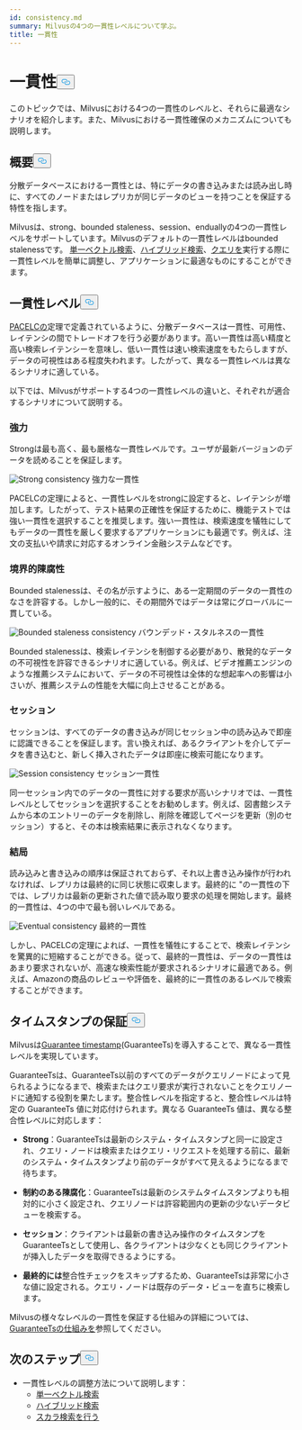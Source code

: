 ```yaml
---
id: consistency.md
summary: Milvusの4つの一貫性レベルについて学ぶ。
title: 一貫性
---
```


<h1 id="Consistency" class="common-anchor-header">一貫性<button data-href="#Consistency" class="anchor-icon" translate="no">
      <svg translate="no"
        aria-hidden="true"
        focusable="false"
        height="20"
        version="1.1"
        viewBox="0 0 16 16"
        width="16"
      >
        <path
          fill="#0092E4"
          fill-rule="evenodd"
          d="M4 9h1v1H4c-1.5 0-3-1.69-3-3.5S2.55 3 4 3h4c1.45 0 3 1.69 3 3.5 0 1.41-.91 2.72-2 3.25V8.59c.58-.45 1-1.27 1-2.09C10 5.22 8.98 4 8 4H4c-.98 0-2 1.22-2 2.5S3 9 4 9zm9-3h-1v1h1c1 0 2 1.22 2 2.5S13.98 12 13 12H9c-.98 0-2-1.22-2-2.5 0-.83.42-1.64 1-2.09V6.25c-1.09.53-2 1.84-2 3.25C6 11.31 7.55 13 9 13h4c1.45 0 3-1.69 3-3.5S14.5 6 13 6z"
        ></path>
      </svg>
    </button></h1><p>このトピックでは、Milvusにおける4つの一貫性のレベルと、それらに最適なシナリオを紹介します。また、Milvusにおける一貫性確保のメカニズムについても説明します。</p>
<h2 id="Overview" class="common-anchor-header">概要<button data-href="#Overview" class="anchor-icon" translate="no">
      <svg translate="no"
        aria-hidden="true"
        focusable="false"
        height="20"
        version="1.1"
        viewBox="0 0 16 16"
        width="16"
      >
        <path
          fill="#0092E4"
          fill-rule="evenodd"
          d="M4 9h1v1H4c-1.5 0-3-1.69-3-3.5S2.55 3 4 3h4c1.45 0 3 1.69 3 3.5 0 1.41-.91 2.72-2 3.25V8.59c.58-.45 1-1.27 1-2.09C10 5.22 8.98 4 8 4H4c-.98 0-2 1.22-2 2.5S3 9 4 9zm9-3h-1v1h1c1 0 2 1.22 2 2.5S13.98 12 13 12H9c-.98 0-2-1.22-2-2.5 0-.83.42-1.64 1-2.09V6.25c-1.09.53-2 1.84-2 3.25C6 11.31 7.55 13 9 13h4c1.45 0 3-1.69 3-3.5S14.5 6 13 6z"
        ></path>
      </svg>
    </button></h2><p>分散データベースにおける一貫性とは、特にデータの書き込みまたは読み出し時に、すべてのノードまたはレプリカが同じデータのビューを持つことを保証する特性を指します。</p>
<p>Milvusは、strong、bounded staleness、session、enduallyの4つの一貫性レベルをサポートしています。Milvusのデフォルトの一貫性レベルはbounded stalenessです。 <a href="/docs/ja/v2.4.x/single-vector-search.md">単一ベクトル検索</a>、<a href="/docs/ja/v2.4.x/multi-vector-search.md">ハイブリッド検索</a>、<a href="/docs/ja/v2.4.x/get-and-scalar-query.md">クエリを</a>実行する際に一貫性レベルを簡単に調整し、アプリケーションに最適なものにすることができます。</p>
<h2 id="Consistency-levels" class="common-anchor-header">一貫性レベル<button data-href="#Consistency-levels" class="anchor-icon" translate="no">
      <svg translate="no"
        aria-hidden="true"
        focusable="false"
        height="20"
        version="1.1"
        viewBox="0 0 16 16"
        width="16"
      >
        <path
          fill="#0092E4"
          fill-rule="evenodd"
          d="M4 9h1v1H4c-1.5 0-3-1.69-3-3.5S2.55 3 4 3h4c1.45 0 3 1.69 3 3.5 0 1.41-.91 2.72-2 3.25V8.59c.58-.45 1-1.27 1-2.09C10 5.22 8.98 4 8 4H4c-.98 0-2 1.22-2 2.5S3 9 4 9zm9-3h-1v1h1c1 0 2 1.22 2 2.5S13.98 12 13 12H9c-.98 0-2-1.22-2-2.5 0-.83.42-1.64 1-2.09V6.25c-1.09.53-2 1.84-2 3.25C6 11.31 7.55 13 9 13h4c1.45 0 3-1.69 3-3.5S14.5 6 13 6z"
        ></path>
      </svg>
    </button></h2><p><a href="https://en.wikipedia.org/wiki/PACELC_theorem">PACELCの</a>定理で定義されているように、分散データベースは一貫性、可用性、レイテンシの間でトレードオフを行う必要があります。高い一貫性は高い精度と高い検索レイテンシーを意味し、低い一貫性は速い検索速度をもたらしますが、データの可視性はある程度失われます。したがって、異なる一貫性レベルは異なるシナリオに適している。</p>
<p>以下では、Milvusがサポートする4つの一貫性レベルの違いと、それぞれが適合するシナリオについて説明する。</p>
<h3 id="Strong" class="common-anchor-header">強力</h3><p>Strongは最も高く、最も厳格な一貫性レベルです。ユーザが最新バージョンのデータを読めることを保証します。</p>
<p>
  
   <span class="img-wrapper"> <img translate="no" src="/docs/v2.4.x/assets/Consistency_Strong.png" alt="Strong consistency" class="doc-image" id="strong-consistency" />
   </span> <span class="img-wrapper"> <span>強力な一貫性</span> </span></p>
<p>PACELCの定理によると、一貫性レベルをstrongに設定すると、レイテンシが増加します。したがって、テスト結果の正確性を保証するために、機能テストでは強い一貫性を選択することを推奨します。強い一貫性は、検索速度を犠牲にしてもデータの一貫性を厳しく要求するアプリケーションにも最適です。例えば、注文の支払いや請求に対応するオンライン金融システムなどです。</p>
<h3 id="Bounded-staleness" class="common-anchor-header">境界的陳腐性</h3><p>Bounded stalenessは、その名が示すように、ある一定期間のデータの一貫性のなさを許容する。しかし一般的に、その期間外ではデータは常にグローバルに一貫している。</p>
<p>
  
   <span class="img-wrapper"> <img translate="no" src="/docs/v2.4.x/assets/Consistency_Bounded.png" alt="Bounded staleness consistency" class="doc-image" id="bounded-staleness-consistency" />
   </span> <span class="img-wrapper"> <span>バウンデッド・スタルネスの一貫性</span> </span></p>
<p>Bounded stalenessは、検索レイテンシを制御する必要があり、散発的なデータの不可視性を許容できるシナリオに適している。例えば、ビデオ推薦エンジンのような推薦システムにおいて、データの不可視性は全体的な想起率への影響は小さいが、推薦システムの性能を大幅に向上させることがある。</p>
<h3 id="Session" class="common-anchor-header">セッション</h3><p>セッションは、すべてのデータの書き込みが同じセッション中の読み込みで即座に認識できることを保証します。言い換えれば、あるクライアントを介してデータを書き込むと、新しく挿入されたデータは即座に検索可能になります。</p>
<p>
  
   <span class="img-wrapper"> <img translate="no" src="/docs/v2.4.x/assets/Consistency_Session.png" alt="Session consistency" class="doc-image" id="session-consistency" />
   </span> <span class="img-wrapper"> <span>セッション一貫性</span> </span></p>
<p>同一セッション内でのデータの一貫性に対する要求が高いシナリオでは、一貫性レベルとしてセッションを選択することをお勧めします。例えば、図書館システムから本のエントリーのデータを削除し、削除を確認してページを更新（別のセッション）すると、その本は検索結果に表示されなくなります。</p>
<h3 id="Eventually" class="common-anchor-header">結局</h3><p>読み込みと書き込みの順序は保証されておらず、それ以上書き込み操作が行われなければ、レプリカは最終的に同じ状態に収束します。最終的に &quot;の一貫性の下では、レプリカは最新の更新された値で読み取り要求の処理を開始します。最終的一貫性は、4つの中で最も弱いレベルである。</p>
<p>
  
   <span class="img-wrapper"> <img translate="no" src="/docs/v2.4.x/assets/Consistency_Eventual.png" alt="Eventual consistency" class="doc-image" id="eventual-consistency" />
   </span> <span class="img-wrapper"> <span>最終的一貫性</span> </span></p>
<p>しかし、PACELCの定理によれば、一貫性を犠牲にすることで、検索レイテンシを驚異的に短縮することができる。従って、最終的一貫性は、データの一貫性はあまり要求されないが、高速な検索性能が要求されるシナリオに最適である。例えば、Amazonの商品のレビューや評価を、最終的に一貫性のあるレベルで検索することができます。</p>
<h2 id="Guarantee-timestamp" class="common-anchor-header">タイムスタンプの保証<button data-href="#Guarantee-timestamp" class="anchor-icon" translate="no">
      <svg translate="no"
        aria-hidden="true"
        focusable="false"
        height="20"
        version="1.1"
        viewBox="0 0 16 16"
        width="16"
      >
        <path
          fill="#0092E4"
          fill-rule="evenodd"
          d="M4 9h1v1H4c-1.5 0-3-1.69-3-3.5S2.55 3 4 3h4c1.45 0 3 1.69 3 3.5 0 1.41-.91 2.72-2 3.25V8.59c.58-.45 1-1.27 1-2.09C10 5.22 8.98 4 8 4H4c-.98 0-2 1.22-2 2.5S3 9 4 9zm9-3h-1v1h1c1 0 2 1.22 2 2.5S13.98 12 13 12H9c-.98 0-2-1.22-2-2.5 0-.83.42-1.64 1-2.09V6.25c-1.09.53-2 1.84-2 3.25C6 11.31 7.55 13 9 13h4c1.45 0 3-1.69 3-3.5S14.5 6 13 6z"
        ></path>
      </svg>
    </button></h2><p>Milvusは<a href="https://github.com/milvus-io/milvus/blob/f3f46d3bb2dcae2de0bdb7bc0f7b20a72efceaab/docs/developer_guides/how-guarantee-ts-works.md">Guarantee timestamp</a>(GuaranteeTs)を導入することで、異なる一貫性レベルを実現しています。</p>
<p>GuaranteeTsは、GuaranteeTs以前のすべてのデータがクエリノードによって見られるようになるまで、検索またはクエリ要求が実行されないことをクエリノードに通知する役割を果たします。整合性レベルを指定すると、整合性レベルは特定の GuaranteeTs 値に対応付けられます。異なる GuaranteeTs 値は、異なる整合性レベルに対応します：</p>
<ul>
<li><p><strong>Strong</strong>：GuaranteeTsは最新のシステム・タイムスタンプと同一に設定され、クエリ・ノードは検索またはクエリ・リクエストを処理する前に、最新のシステム・タイムスタンプより前のデータがすべて見えるようになるまで待ちます。</p></li>
<li><p><strong>制約のある陳腐化</strong>：GuaranteeTsは最新のシステムタイムスタンプよりも相対的に小さく設定され、クエリノードは許容範囲内の更新の少ないデータビューを検索する。</p></li>
<li><p><strong>セッション</strong>：クライアントは最新の書き込み操作のタイムスタンプをGuaranteeTsとして使用し、各クライアントは少なくとも同じクライアントが挿入したデータを取得できるようにする。</p></li>
<li><p><strong>最終的には</strong>整合性チェックをスキップするため、GuaranteeTsは非常に小さな値に設定される。クエリ・ノードは既存のデータ・ビューを直ちに検索します。</p></li>
</ul>
<p>Milvusの様々なレベルの一貫性を保証する仕組みの詳細については、<a href="https://github.com/milvus-io/milvus/blob/f3f46d3bb2dcae2de0bdb7bc0f7b20a72efceaab/docs/developer_guides/how-guarantee-ts-works.md">GuaranteeTsの仕組みを</a>参照してください。</p>
<h2 id="Whats-next" class="common-anchor-header">次のステップ<button data-href="#Whats-next" class="anchor-icon" translate="no">
      <svg translate="no"
        aria-hidden="true"
        focusable="false"
        height="20"
        version="1.1"
        viewBox="0 0 16 16"
        width="16"
      >
        <path
          fill="#0092E4"
          fill-rule="evenodd"
          d="M4 9h1v1H4c-1.5 0-3-1.69-3-3.5S2.55 3 4 3h4c1.45 0 3 1.69 3 3.5 0 1.41-.91 2.72-2 3.25V8.59c.58-.45 1-1.27 1-2.09C10 5.22 8.98 4 8 4H4c-.98 0-2 1.22-2 2.5S3 9 4 9zm9-3h-1v1h1c1 0 2 1.22 2 2.5S13.98 12 13 12H9c-.98 0-2-1.22-2-2.5 0-.83.42-1.64 1-2.09V6.25c-1.09.53-2 1.84-2 3.25C6 11.31 7.55 13 9 13h4c1.45 0 3-1.69 3-3.5S14.5 6 13 6z"
        ></path>
      </svg>
    </button></h2><ul>
<li>一貫性レベルの調整方法について説明します：<ul>
<li><a href="/docs/ja/v2.4.x/single-vector-search.md">単一ベクトル検索</a></li>
<li><a href="/docs/ja/v2.4.x/multi-vector-search.md">ハイブリッド検索</a></li>
<li><a href="/docs/ja/v2.4.x/get-and-scalar-query.md">スカラ検索を行う</a></li>
</ul></li>
</ul>
